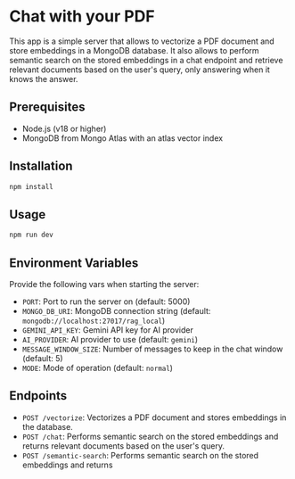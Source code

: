 # Chat with your PDF

This app is a simple server that allows to vectorize a PDF document and store embeddings in a MongoDB database. It also allows to perform semantic search on the stored embeddings in a chat endpoint and retrieve relevant documents based on the user's query, only answering when it knows the answer.

## Prerequisites
- Node.js (v18 or higher)
- MongoDB from Mongo Atlas with an atlas vector index

## Installation
```bash
npm install
```

## Usage
```bash
npm run dev
```

## Environment Variables
Provide the following vars when starting the server:
- `PORT`: Port to run the server on (default: 5000)
- `MONGO_DB_URI`: MongoDB connection string (default: `mongodb://localhost:27017/rag_local`)
- `GEMINI_API_KEY`: Gemini API key for AI provider
- `AI_PROVIDER`: AI provider to use (default: `gemini`)
- `MESSAGE_WINDOW_SIZE`: Number of messages to keep in the chat window (default: 5)
- `MODE`: Mode of operation (default: `normal`)


## Endpoints
- `POST /vectorize`: Vectorizes a PDF document and stores embeddings in the database.
- `POST /chat`: Performs semantic search on the stored embeddings and returns relevant documents based on the user's query.
- `POST /semantic-search`: Performs semantic search on the stored embeddings and returns